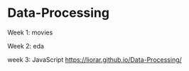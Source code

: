 # Data-Processing
Week 1: movies

Week 2: eda

week 3: JavaScript
https://liorar.github.io/Data-Processing/
